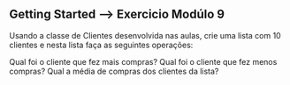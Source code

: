 ## Getting Started --> Exercicio Modúlo 9

Usando a classe de Clientes desenvolvida nas aulas, crie uma lista com 10 clientes e nesta lista faça as seguintes operações:

Qual foi o cliente que fez mais compras?
Qual foi o cliente que fez menos compras?
Qual a média de compras dos clientes da lista?



